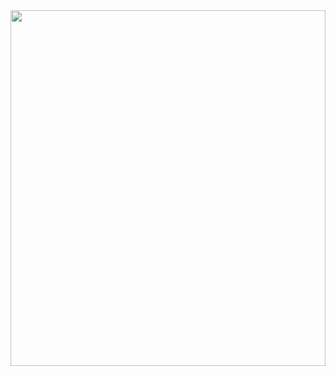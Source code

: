 <img src="https://raw.githubusercontent.com/T1ckbase/T1ckbase/66828c9ba30fa5c5d722d4ce33ebf1813801be94/sp_a2_core.svg" width="100%" height="569.25px" />

